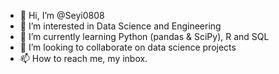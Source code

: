 - 👋 Hi, I’m @Seyi0808
- 👀 I’m interested in Data Science and Engineering
- 🌱 I’m currently learning Python (pandas & SciPy), R and SQL
- 💞️ I’m looking to collaborate on data science projects
- 📫 How to reach me, my inbox.

<!---
Seyi0808/Seyi0808 is a ✨ special ✨ repository because its `README.md` (this file) appears on your GitHub profile.
You can click the Preview link to take a look at your changes.
--->

